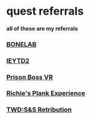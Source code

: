 # quest referrals
#### all of these are my referrals

### [BONELAB](https://www.oculus.com/appreferrals/brokennpc/4215734068529064/?utm_source=2)

### [IEYTD2](https://www.oculus.com/appreferrals/brokennpc/2970998659623177/?utm_source=2)

### [Prison Boss VR](https://www.oculus.com/appreferrals/brokennpc/3446712548672561/?utm_source=2)

### [Richie's Plank Experience](https://www.oculus.com/appreferrals/brokennpc/1642239225880682/?utm_source=2)

### [TWD:S&S Retribution](https://www.oculus.com/appreferrals/brokennpc/5190288877703616/?utm_source=3)
